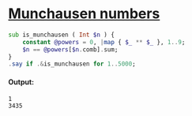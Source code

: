 [1]: https://rosettacode.org/wiki/Munchausen_numbers

# [Munchausen numbers][1]

```raku
sub is_munchausen ( Int $n ) {
    constant @powers = 0, |map { $_ ** $_ }, 1..9;
    $n == @powers[$n.comb].sum;
}
.say if .&is_munchausen for 1..5000;
```

#### Output:
```
1
3435
```